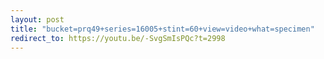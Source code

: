 ```yaml
---
layout: post
title: "bucket=prq49+series=16005+stint=60+view=video+what=specimen"
redirect_to: https://youtu.be/-SvgSmIsPQc?t=2998
---
```

